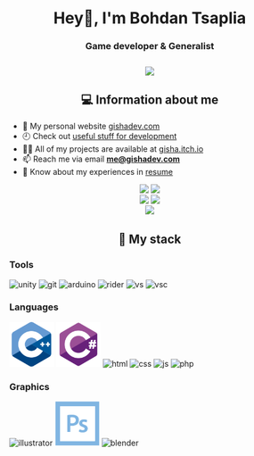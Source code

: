 <h1 align="center">Hey👋, I'm Bohdan Tsaplia</h1>
<h3 align="center">Game developer & Generalist<h3>

<div align="center">
<a href="https://github.com/gishadev">
<img align="center" src="https://raw.githubusercontent.com/gishadev/gishadev/main/Images/preview.png">
</a>
</div>

<h2 align="center">💻 Information about me</h2>

- 📙 My personal website [gishadev.com](https://gishadev.com)
- 🕘 Check out [useful stuff for development](https://useful.gishadev.com/)
- 👨‍💻 All of my projects are available at [gisha.itch.io](https://gisha.itch.io/)
- 📫 Reach me via email **me@gishadev.com**
- 📄 Know about my experiences in [resume](https://gishadev.com/files/resume.pdf)

<div align="center">
<img src="https://github-readme-stats.vercel.app/api/gist?id=726d82c8ffd474af5dae2fe142700bd0&theme=tokyonight&show_icons=true&hide_border=true">
<img src="https://github-readme-stats.vercel.app/api/gist?id=726d82c8ffd474af5dae2fe142700bd0&theme=tokyonight&show_icons=true&hide_border=true">
</div>

<div align="center">
<img src="https://github-readme-stats.vercel.app/api?username=gishadev&theme=tokyonight&show_icons=true&hide_border=true&count_private=true">
<img src="https://github-readme-streak-stats.herokuapp.com/?user=gishadev&theme=tokyonight&hide_border=true">
</div>

<div align="center">
<img src="https://github-readme-activity-graph.vercel.app/graph?username=gishadev&theme=github-dark-dimmed&custom_title=gishadev%20Activity%20Graph&hide_border=true">
</div>

<h2 align="center">🔧 My stack</h3>
<h3 align="left">Tools</h3>
<div align="left">
<img src="https://i.redd.it/tu3gt6ysfxq71.png" alt="unity" height="80"/> 
<img src="https://www.vectorlogo.zone/logos/git-scm/git-scm-icon.svg" alt="git" height="80"/>
<img src="https://cdn.worldvectorlogo.com/logos/arduino-1.svg" alt="arduino" height="80"/>
<img src="https://seeklogo.com/images/J/jetbrains-rider-logo-BC2E5310DB-seeklogo.com.png" alt="rider" height="80"/>
<img src="https://seeklogo.com/images/V/visual-studio-icon-2022-logo-8E86B4B761-seeklogo.com.png" alt="vs" height="80"/>
<img src="https://seeklogo.com/images/V/visual-studio-code-logo-449D71944F-seeklogo.com.png" alt="vsc" height="80"/>
</div>

<h3 align="left">Languages</h3>
<div align="left">
<img src="https://raw.githubusercontent.com/devicons/devicon/master/icons/cplusplus/cplusplus-original.svg" alt="cpp" height="80"/>
<img src="https://raw.githubusercontent.com/devicons/devicon/master/icons/csharp/csharp-original.svg" alt="csharp" height="80"/>
<img src="https://seeklogo.com/images/H/html5-logo-EF92D240D7-seeklogo.com.png" alt="html" height="80"/>
<img src="https://seeklogo.com/images/C/css3-logo-8724075274-seeklogo.com.png" alt="css" height="80"/>
<img src="https://seeklogo.com/images/J/java-script-js-logo-ACF4AE5082-seeklogo.com.png" alt="js" height="80"/>
<img src="https://seeklogo.com/images/P/PHP-logo-0B2FDC4529-seeklogo.com.png" alt="php" height="80"/>
</div>

<h3 align="left">Graphics</h3>
<div align="left"> 
<img src="https://www.vectorlogo.zone/logos/adobe_illustrator/adobe_illustrator-icon.svg" alt="illustrator" height="80"/>
<img src="https://raw.githubusercontent.com/devicons/devicon/master/icons/photoshop/photoshop-line.svg" alt="photoshop" height="80"/>
<img src="https://seeklogo.com/images/B/blender-logo-91B66CA31F-seeklogo.com.png" alt="blender" height="80"/>
</div>
